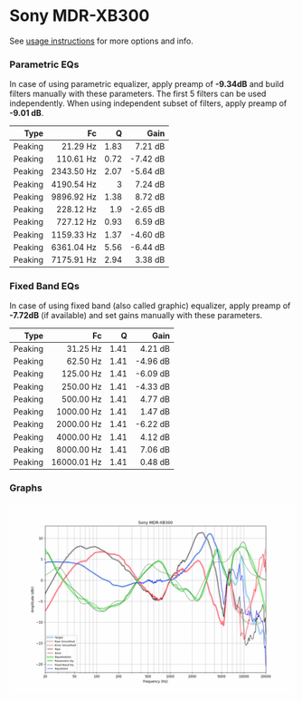 # Sony MDR-XB300
See [usage instructions](https://github.com/jaakkopasanen/AutoEq#usage) for more options and info.

### Parametric EQs
In case of using parametric equalizer, apply preamp of **-9.34dB** and build filters manually
with these parameters. The first 5 filters can be used independently.
When using independent subset of filters, apply preamp of **-9.01 dB**.

| Type    | Fc         |    Q | Gain     |
|--------:|-----------:|-----:|---------:|
| Peaking | 21.29 Hz   | 1.83 | 7.21 dB  |
| Peaking | 110.61 Hz  | 0.72 | -7.42 dB |
| Peaking | 2343.50 Hz | 2.07 | -5.64 dB |
| Peaking | 4190.54 Hz | 3    | 7.24 dB  |
| Peaking | 9896.92 Hz | 1.38 | 8.72 dB  |
| Peaking | 228.12 Hz  | 1.9  | -2.65 dB |
| Peaking | 727.12 Hz  | 0.93 | 6.59 dB  |
| Peaking | 1159.33 Hz | 1.37 | -4.60 dB |
| Peaking | 6361.04 Hz | 5.56 | -6.44 dB |
| Peaking | 7175.91 Hz | 2.94 | 3.38 dB  |

### Fixed Band EQs
In case of using fixed band (also called graphic) equalizer, apply preamp of **-7.72dB**
(if available) and set gains manually with these parameters.

| Type    | Fc          |    Q | Gain     |
|--------:|------------:|-----:|---------:|
| Peaking | 31.25 Hz    | 1.41 | 4.21 dB  |
| Peaking | 62.50 Hz    | 1.41 | -4.96 dB |
| Peaking | 125.00 Hz   | 1.41 | -6.09 dB |
| Peaking | 250.00 Hz   | 1.41 | -4.33 dB |
| Peaking | 500.00 Hz   | 1.41 | 4.77 dB  |
| Peaking | 1000.00 Hz  | 1.41 | 1.47 dB  |
| Peaking | 2000.00 Hz  | 1.41 | -6.22 dB |
| Peaking | 4000.00 Hz  | 1.41 | 4.12 dB  |
| Peaking | 8000.00 Hz  | 1.41 | 7.06 dB  |
| Peaking | 16000.01 Hz | 1.41 | 0.48 dB  |

### Graphs
![](./Sony%20MDR-XB300.png)